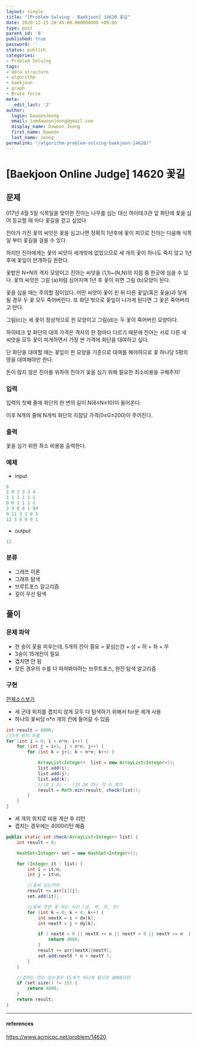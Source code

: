 ```yaml
---
layout: single
title: "[Problem Solving - Baekjoon] 14620 꽃길"
date: 2020-12-15 20:45:00.000000000 +09:00
type: post
parent_id: '0'
published: true
password: ''
status: publish
categories:
- Problem Solving
tags:
- data structure
- algorithm
- baekjoon
- graph
- Brute force
meta:
  _edit_last: '2'
author:
  login: DawoonJeong
  email: iamdawoonjeong@gmail.com
  display_name: Dawoon Jeong
  first_name: Dawoon
  last_name: Jeong
permalink: "/algorithm-problem-solving-baekjoon-14620/"
---
```

# [Baekjoon Online Judge] 14620 꽃길

## 문제
017년 4월 5일 식목일을 맞이한 진아는 나무를 심는 대신 하이테크관 앞 화단에 꽃을 심어 등교할 때 마다 꽃길을 걷고 싶었다.

진아가 가진 꽃의 씨앗은 꽃을 심고나면 정확히 1년후에 꽃이 피므로 진아는 다음해 식목일 부터 꽃길을 걸을 수 있다.

하지만 진아에게는 꽃의 씨앗이 세개밖에 없었으므로 세 개의 꽃이 하나도 죽지 않고 1년후에 꽃잎이 만개하길 원한다.

꽃밭은 N*N의 격자 모양이고 진아는 씨앗을 (1,1)~(N,N)의 지점 중 한곳에 심을 수 있다. 꽃의 씨앗은 그림 (a)처럼 심어지며 1년 후 꽃이 피면 그림 (b)모양이 된다.



꽃을 심을 때는 주의할 점이있다. 어떤 씨앗이 꽃이 핀 뒤 다른 꽃잎(혹은 꽃술)과 닿게 될 경우 두 꽃 모두 죽어버린다. 또 화단 밖으로 꽃잎이 나가게 된다면 그 꽃은 죽어버리고 만다.



그림(c)는 세 꽃이 정상적으로 핀 모양이고 그림(d)는 두 꽃이 죽어버린 모양이다.

하이테크 앞 화단의 대여 가격은 격자의 한 점마다 다르기 때문에 진아는 서로 다른 세 씨앗을 모두 꽃이 피게하면서 가장 싼 가격에 화단을 대여하고 싶다.

단 화단을 대여할 때는 꽃잎이 핀 모양을 기준으로 대여를 해야하므로 꽃 하나당 5평의 땅을 대여해야만 한다.

돈이 많지 않은 진아를 위하여 진아가 꽃을 심기 위해 필요한 최소비용을 구해주자!

### 입력
입력의 첫째 줄에 화단의 한 변의 길이 N(6≤N≤10)이 들어온다.

이후 N개의 줄에 N개씩 화단의 지점당 가격(0≤G≤200)이 주어진다.

### 출력
꽃을 심기 위한 최소 비용을 출력한다.

### 예제

- input

```java
6
1 0 2 3 3 4
1 1 1 1 1 1
0 0 1 1 1 1
3 9 9 0 1 99
9 11 3 1 0 3
12 3 0 0 0 1
```

- output

```java
12
```

### 분류
- 그래프 이론
- 그래프 탐색
- 브루트포스 알고리즘
- 깊이 우선 탐색

## 풀이

### 문제 파악
- 한 송이 꽃을 피우는데, 5개의 칸이 필요 = 꽃심는칸 + 상 + 하 + 좌 + 우
- 3송이 15개칸이 필요
- 겹치면 안 됨
- 모든 경우의 수를 다 따져봐야하는 브루트포스, 완전 탐색 알고리즘

### 구현


[전체소스보기](https://github.com/iamdawoonjeong/java-datastructure-algorithm/blob/master/java-algorithm-problem-solving/src/baekjoon/problem14620/Main.java)


- 세 군데 위치를 겹치지 않게 모두 다 탐색하기 위해서 for문 세개 사용
- 하나의 꽃씨당 n*n 개의 칸에 들어갈 수 있음

```java
int result = 4000;
//3개 위치 추출
for (int i = 0; i < n*n; i++) {
    for (int j = i+1; j < n*n; j++) {
        for (int k = j+1; k < n*n; k++) {

            ArrayList<Integer>  list = new ArrayList<Integer>();
            list.add(i);
            list.add(j);
            list.add(k);
            //(0 1 2) ~  (33 34 35) 각 수 체크
            result = Math.min(result, check(list));
        }
    }
}

```

- 세 개의 위치로 비용 계산 후 리턴
- 겹치는 경우에는 4000리턴 해줌

```java
public static int check(ArrayList<Integer> list) {
    int result = 0;

    HashSet<Integer> set = new HashSet<Integer>();

    for (Integer it : list) {
        int i = it/n;
        int j = it%n;

        //꽃씨 심는자리
        result += arr[i][j];
        set.add(it);

        //꽃씨 주변 꽃 피는 자리 (상, 하, 좌, 우)
        for (int k = 0; k < 4; k++) {
            int nextX = i + dx[k];
            int nextY = j + dy[k];

            if ( nextX < 0 || nextX >= n || nextY < 0 || nextY >= n  ) {
                return 4000;
            }
            result += arr[nextX][nextY];
            set.add(nextX * n + nextY );
        }
    }

    //겹치는 칸이 있는경우 15개가 아니게 됨으로 4000리턴
    if (set.size() != 15) {
        return 4000;
    }
    return result;
}
```

---

#### references
<https://www.acmicpc.net/problem/14620>

